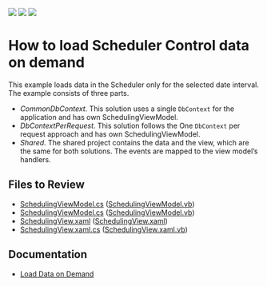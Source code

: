 <!-- default badges list -->
![](https://img.shields.io/endpoint?url=https://codecentral.devexpress.com/api/v1/VersionRange/310298166/20.2.3%2B)
[![](https://img.shields.io/badge/Open_in_DevExpress_Support_Center-FF7200?style=flat-square&logo=DevExpress&logoColor=white)](https://supportcenter.devexpress.com/ticket/details/T1125301)
[![](https://img.shields.io/badge/📖_How_to_use_DevExpress_Examples-e9f6fc?style=flat-square)](https://docs.devexpress.com/GeneralInformation/403183)
<!-- default badges end -->

# How to load Scheduler Control data on demand

This example loads data in the Scheduler only for the selected date interval. The example consists of three parts.

* _CommonDbContext_. This solution uses a single `DbContext` for the application and has own SchedulingViewModel.
* _DbContextPerRequest_. This solution follows the One `DbContext` per request approach and has own SchedulingViewModel.
* _Shared_. The shared project contains the data and the view, which are the same for both solutions. The events are mapped to the view model’s handlers.

## Files to Review

- [SchedulingViewModel.cs](./CS/CommonDbContext/ViewModels/SchedulingViewModel.cs) ([SchedulingViewModel.vb](./VB/CommonDbContext/ViewModels/SchedulingViewModel.vb))
- [SchedulingViewModel.cs](./CS/DbContextPerRequest/ViewModels/SchedulingViewModel.cs) ([SchedulingViewModel.vb](./VB/DbContextPerRequest/ViewModels/SchedulingViewModel.vb))
- [SchedulingView.xaml](./CS/Shared/Views/SchedulingView.xaml) ([SchedulingView.xaml](./VB/Shared/Views/SchedulingView.xaml))
- [SchedulingView.xaml.cs](./CS/Shared/Views/SchedulingView.xaml.cs) ([SchedulingView.xaml.vb](./VB/Shared/Views/SchedulingView.xaml.vb))

## Documentation

* [Load Data on Demand](https://docs.devexpress.com/WPF/402187/controls-and-libraries/scheduler/data-binding/load-data-on-demand)



